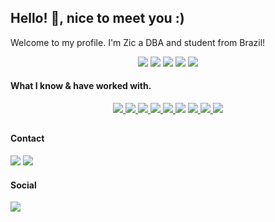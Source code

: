 ## Hello! 👋, nice to meet you :)
Welcome to my profile.
I'm Zic a DBA and student from Brazil!

<div align='center'>
  <img src='https://img.shields.io/static/v1?label=OS&message=Linux&color=blue&style=for-the-badge&logo=linux' />
  <img src='https://img.shields.io/badge/Ubuntu-E95420?style=for-the-badge&logo=ubuntu&logoColor=white' />
  <img src='https://img.shields.io/badge/Arch_Linux-1793D1?style=for-the-badge&logo=arch-linux&logoColor=white' />
  <img src='https://img.shields.io/static/v1?label=Editor&message=VSCodium&color=blue&style=for-the-badge&logo=visual-studio-code' />
  <img src='https://img.shields.io/static/v1?label=Editor&message=NeoVim&color=green&style=for-the-badge&logo=vim' />
  
</div>

#### What I know & have worked with.
<div align='center'>
  <a href='' target='_blank' rel='noopener' rel='noreferrer'>
    <img src='https://img.shields.io/badge/HTML5-E34F26?style=for-the-badge&logo=html5&logoColor=white' />
  </a>
  <a href='' target='_blank' rel='noopener' rel='noreferrer'>
    <img src='https://img.shields.io/badge/CSS3-1572B6?style=for-the-badge&logo=css3&logoColor=white' />
  </a>
  <a href='' target='_blank' rel='noopener' rel='noreferrer'>
    <img src='https://img.shields.io/badge/C-00599C?style=for-the-badge&logo=c&logoColor=white' />
  </a>
  <a href='https://www.python.org/' target='_blank' rel='noopener' rel='noreferrer'>
    <img src='https://img.shields.io/badge/Python-3776AB?style=for-the-badge&logo=python&logoColor=white' />
  </a>
  <a href='https://www.gnu.org/software/bash/' target='_blank' rel='noopener' rel='noreferrer'>
    <img src='https://img.shields.io/static/v1?label=&message=Shell Script&logoColor=white&color=grey&style=for-the-badge&logo=gnu-bash&color=4eaa25' />
  </a>
  <a>
    <img src='https://img.shields.io/static/v1?label=&message=Linux&style=for-the-badge&logo=linux&logoColor=white&color=ffa500' />
  </a>
  <a href='https://www.microsoft.com/windows-server' target='_blank' rel='noopener' rel='noreferrer'>
    <img src='https://img.shields.io/badge/Windows_Server-0078D6?style=for-the-badge&logo=windows&logoColor=white' />
  </a>
  <a href='' target='_blank' rel='noopener' rel='noreferrer'>
    <img src='https://img.shields.io/static/v1?label=&message=Oracle%20Database&style=for-the-badge&logo=oracle&logoColor=white&color=ff0000' />
  </a>
  <a href='' target='_blank' rel='noopener' rel='noreferrer'>
    <img src='https://img.shields.io/static/v1?label=&message=Docker&style=for-the-badge&logo=docker&logoColor=white&color=009fff' />
  </a>
</div>

##

#### Contact 
<div> 
   <a href = "mailto:contact@zicstardust.com"><img src="https://img.shields.io/badge/Email-DC4D3F?style=for-the-badge&logo=gmail&logoColor=white" target="_blank"></a>
   <a href = "https://matrix.to/#/@zicstardust:matrix.org"><img src="https://img.shields.io/badge/Matrix.org-4BCEA9?style=for-the-badge&logo=matrix&logoColor=white" target="_blank"></a>
</div>

#### Social
<div> 
  <a href = "https://open.spotify.com/user/89csurjia225cnnx7w88u89rj"><img src="https://img.shields.io/badge/Spotify-1ED760?&style=for-the-badge&logo=spotify&logoColor=white" target="_blank"></a>
</div>
